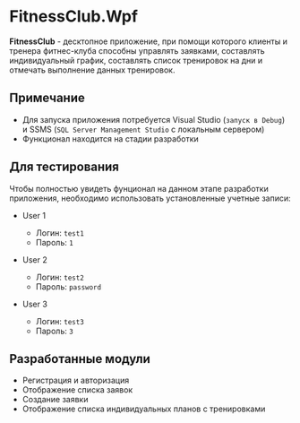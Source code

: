 # FitnessClub.Wpf

**FitnessClub** - десктопное приложение, при помощи которого клиенты и тренера фитнес-клуба способны управлять заявками, составлять индивидуальный график, составлять список тренировок на дни и отмечать выполнение данных тренировок.

## Примечание
- Для запуска приложения потребуется Visual Studio (`запуск в Debug`) и SSMS (`SQL Server Management Studio` с локальным сервером)
- Функционал находится на стадии разработки

## Для тестирования
Чтобы полностью увидеть фунционал на данном этапе разработки приложения, необходимо использовать установленные учетные записи:

- User 1
  - Логин: `test1`
  - Пароль: `1`
 
- User 2
  - Логин: `test2`
  - Пароль: `password`
 
- User 3
  - Логин: `test3`
  - Пароль: `3`

## Разработанные модули
- Регистрация и авторизация
- Отображение списка заявок
- Создание заявки
- Отображение списка индивидуальных планов с тренировками
